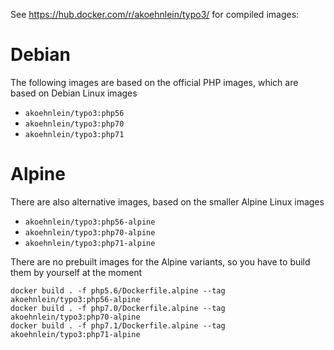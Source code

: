 See <https://hub.docker.com/r/akoehnlein/typo3/> for compiled images:

# Debian 

The following images are based on the official PHP images, which are based on Debian Linux images

* `akoehnlein/typo3:php56`
* `akoehnlein/typo3:php70`
* `akoehnlein/typo3:php71`

# Alpine

There are also alternative images, based on the smaller Alpine Linux images

* `akoehnlein/typo3:php56-alpine`
* `akoehnlein/typo3:php70-alpine`
* `akoehnlein/typo3:php71-alpine`

There are no prebuilt images for the Alpine variants, so you have to build them by yourself at the moment

```
docker build . -f php5.6/Dockerfile.alpine --tag akoehnlein/typo3:php56-alpine
docker build . -f php7.0/Dockerfile.alpine --tag akoehnlein/typo3:php70-alpine
docker build . -f php7.1/Dockerfile.alpine --tag akoehnlein/typo3:php71-alpine
```


